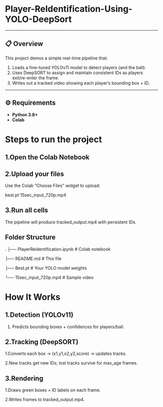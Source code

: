 # Player-ReIdentification-Using-YOLO-DeepSort


---

## 📋 Overview

This project demos a simple real-time pipeline that:

1. Loads a fine-tuned YOLOv11 model to detect players (and the ball).  
2. Uses DeepSORT to assign and maintain consistent IDs as players exit/re-enter the frame.  
3. Writes out a tracked video showing each player’s bounding box + ID.

---

## ⚙️ Requirements

- **Python 3.8+**  
- **Colab**


# Steps to run the project

## 1.Open the Colab Notebook

## 2.Upload your files

Use the Colab “Choose Files” widget to upload:

best.pt
15sec_input_720p.mp4

## 3.Run all cells

The pipeline will produce tracked_output.mp4 with persistent IDs.



## Folder Structure
.
├── PlayerReidentification.ipynb   # Colab notebook

├── README.md                     # This file

├── Best.pt        # Your YOLO model weights

└── 15sec_input_720p.mp4          # Sample video



# How It Works

## 1.Detection (YOLOv11)

  1. Predicts bounding boxes + confidences for players/ball.

## 2.Tracking (DeepSORT)

  1.Converts each box → (x1,y1,x2,y2,score) → updates tracks.
  
  2.New tracks get new IDs; lost tracks survive for max_age frames.

## 3.Rendering

  1.Draws green boxes + ID labels on each frame.
  
  2.Writes frames to tracked_output.mp4.
